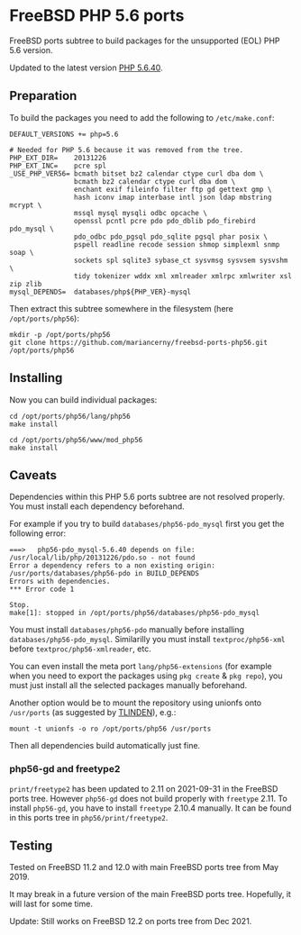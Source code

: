 # FreeBSD PHP 5.6 ports

FreeBSD ports subtree to build packages for the unsupported (EOL) PHP 5.6 version.

Updated to the latest version [PHP 5.6.40](https://prototype.php.net/versions/5.6.40/).

## Preparation

To build the packages you need to add the following to `/etc/make.conf`:

    DEFAULT_VERSIONS += php=5.6
    
    # Needed for PHP 5.6 because it was removed from the tree.
    PHP_EXT_DIR=    20131226
    PHP_EXT_INC=    pcre spl
    _USE_PHP_VER56= bcmath bitset bz2 calendar ctype curl dba dom \
                    bcmath bz2 calendar ctype curl dba dom \
                    enchant exif fileinfo filter ftp gd gettext gmp \
                    hash iconv imap interbase intl json ldap mbstring mcrypt \
                    mssql mysql mysqli odbc opcache \
                    openssl pcntl pcre pdo pdo_dblib pdo_firebird pdo_mysql \
                    pdo_odbc pdo_pgsql pdo_sqlite pgsql phar posix \
                    pspell readline recode session shmop simplexml snmp soap \
                    sockets spl sqlite3 sybase_ct sysvmsg sysvsem sysvshm \
                    tidy tokenizer wddx xml xmlreader xmlrpc xmlwriter xsl zip zlib
    mysql_DEPENDS=  databases/php${PHP_VER}-mysql

Then extract this subtree somewhere in the filesystem (here `/opt/ports/php56`):

	mkdir -p /opt/ports/php56
	git clone https://github.com/mariancerny/freebsd-ports-php56.git /opt/ports/php56

## Installing

Now you can build individual packages:

	cd /opt/ports/php56/lang/php56
	make install

	cd /opt/ports/php56/www/mod_php56
	make install

## Caveats

Dependencies within this PHP 5.6 ports subtree are not resolved properly. You must install each dependency beforehand.

For example if you try to build `databases/php56-pdo_mysql` first you get the following error:
    
    ===>   php56-pdo_mysql-5.6.40 depends on file: /usr/local/lib/php/20131226/pdo.so - not found
    Error a dependency refers to a non existing origin: /usr/ports/databases/php56-pdo in BUILD_DEPENDS
    Errors with dependencies.
    *** Error code 1
    
    Stop.
    make[1]: stopped in /opt/ports/php56/databases/php56-pdo_mysql

You must install `databases/php56-pdo` manually before installing `databases/php56-pdo_mysql`.
Similarilly you must install `textproc/php56-xml` before `textproc/php56-xmlreader`, etc.

You can even install the meta port `lang/php56-extensions` (for example when you need to export the packages using `pkg create` & `pkg repo`),
you must just install all the selected packages manually beforehand.

Another option would be to mount the repository using unionfs onto `/usr/ports` (as suggested by [TLINDEN](https://github.com/mariancerny/freebsd-ports-php56/issues/5)), e.g.:

    mount -t unionfs -o ro /opt/ports/php56 /usr/ports

Then all dependencies build automatically just fine.

### php56-gd and freetype2

`print/freetype2` has been updated to 2.11 on 2021-09-31 in the FreeBSD ports tree.
However `php56-gd` does not build properly with `freetype` 2.11.
To install `php56-gd`, you have to install `freetype` 2.10.4 manually. It can be found in this ports tree in `php56/print/freetype2`.

## Testing

Tested on FreeBSD 11.2 and 12.0 with main FreeBSD ports tree from May 2019.

It may break in a future version of the main FreeBSD ports tree. Hopefully, it will last for some time.

Update: Still works on FreeBSD 12.2 on ports tree from Dec 2021.

